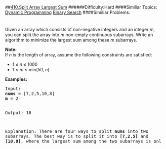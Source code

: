 ##[410.Split Array Largest Sum](https://leetcode.com/problems/split-array-largest-sum/description/ "410.Split Array Largest Sum")
######Difficulty:Hard
####Similiar Topics:
  [Dynamic Programming](https://leetcode.com//tag/dynamic-programming)  [Binary Search](https://leetcode.com//tag/binary-search)
####Similiar Problems:

<div class="question-description__3U1T" style="padding-top: 10px;"><div><p>Given an array which consists of non-negative integers and an integer <i>m</i>, you can split the array into <i>m</i> non-empty continuous subarrays. Write an algorithm to minimize the largest sum among these <i>m</i> subarrays.
</p>

<p><b>Note:</b><br/>
If <i>n</i> is the length of array, assume the following constraints are satisfied:
</p><ul>
<li>1 &#8804; <i>n</i> &#8804; 1000</li>
<li>1 &#8804; <i>m</i> &#8804; min(50, <i>n</i>)</li>
</ul>
<p/>

<p><b>Examples: </b>
</p><pre>Input:
<b>nums</b> = [7,2,5,10,8]
<b>m</b> = 2

Output:
18

Explanation:
There are four ways to split <b>nums</b> into two subarrays.
The best way is to split it into <b>[7,2,5]</b> and <b>[10,8]</b>,
where the largest sum among the two subarrays is only 18.
</pre>
<p/></div></div><div> </div><div> </div><div> </div><div> </div><div> </div><div> </div><div> </div><div> </div><div> </div><div> </div><div> </div><div> </div><div> </div><div> </div><div> </div><div> </div><div> </div><div> </div><div> </div><div> </div><div> </div><div> </div><div> </div><div> </div><div> </div><div> </div><div> </div><div> </div><div> </div><div> </div><div> </div><div> </div><div> </div><div> </div><div> </div><div> </div><div> </div><div> </div><div> </div><div> </div><div> </div><div> </div><div> </div><div> </div><div> </div><div> </div><div> </div><div> </div><div> </div><div> </div><div> </div><div> </div><div> </div><div> </div><div> </div><div> </div><div> </div><div> </div><div> </div><div> </div><div> </div><div> </div><div> </div><div> </div><div> </div><div> </div><div> </div><div> </div><div> </div><div> </div><div> </div><div> </div><div> </div><div> </div><div> </div><div> </div><div> </div><div> </div><div> </div><div> </div><div> </div><div> </div><div> </div><div> </div><div> </div><div> </div><div> </div><div> </div><div> </div><div> </div><div> </div><div> </div><div> </div><div> </div><div> </div><div> </div><div> </div><div> </div><div> </div><div> </div><div> </div><div> </div><div> </div><div> </div><div> </div><div> </div><div> </div><div> </div><div> </div><div> </div><div> </div><div> </div>